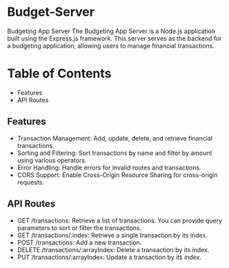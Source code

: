 # Budget-Server
Budgeting App Server
The Budgeting App Server is a Node.js application built using the Express.js framework. This server serves as the backend for a budgeting application, allowing users to manage financial transactions.

# Table of Contents
- Features
- API Routes

## Features
- Transaction Management: Add, update, delete, and retrieve financial transactions.
- Sorting and Filtering: Sort transactions by name and filter by amount using various operators.
- Error Handling: Handle errors for invalid routes and transactions.
- CORS Support: Enable Cross-Origin Resource Sharing for cross-origin requests.

## API Routes
- GET /transactions: Retrieve a list of transactions. You can provide query parameters to sort or filter the transactions.
- GET /transactions/:index: Retrieve a single transaction by its index.
- POST /transactions: Add a new transaction.
- DELETE /transactions/:arrayIndex: Delete a transaction by its index.
- PUT /transactions/:arrayIndex: Update a transaction by its index.